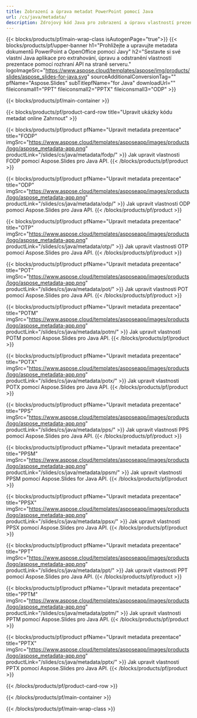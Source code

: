 ```yaml
---
title: Zobrazení a úprava metadat PowerPoint pomocí Java
url: /cs/java/metadata/
description: Zdrojový kód Java pro zobrazení a úpravu vlastností prezentace
---
```


{{< blocks/products/pf/main-wrap-class isAutogenPage="true">}}
{{< blocks/products/pf/upper-banner h1="Prohlížejte a upravujte metadata dokumentů PowerPoint a OpenOffice pomocí Javy" h2="Sestavte si své vlastní Java aplikace pro extrahování, úpravu a odstranění vlastností prezentace pomocí rozhraní API na straně serveru." logoImageSrc="https://www.aspose.cloud/templates/aspose/img/products/slides/aspose_slides-for-java.svg" sourceAdditionalConversionTag="" pfName="Aspose.Slides" subTitlepfName="for Java" downloadUrl="" fileiconsmall1="PPT" fileiconsmall2="PPTX" fileiconsmall3="ODP" >}}

{{< blocks/products/pf/main-container >}}

{{< blocks/products/pf/product-card-row title="Upravit ukázky kódu metadat online Zahrnout" >}}

{{< blocks/products/pf/product pfName="Upravit metadata prezentace" title="FODP" imgSrc="https://www.aspose.cloud/templates/asposeapp/images/products/logo/aspose_metadata-app.png" productLink="/slides/cs/java/metadata/fodp/" >}}
Jak upravit vlastnosti FODP pomocí Aspose.Slides pro Java API.
{{< /blocks/products/pf/product >}}

{{< blocks/products/pf/product pfName="Upravit metadata prezentace" title="ODP" imgSrc="https://www.aspose.cloud/templates/asposeapp/images/products/logo/aspose_metadata-app.png" productLink="/slides/cs/java/metadata/odp/" >}}
Jak upravit vlastnosti ODP pomocí Aspose.Slides pro Java API.
{{< /blocks/products/pf/product >}}

{{< blocks/products/pf/product pfName="Upravit metadata prezentace" title="OTP" imgSrc="https://www.aspose.cloud/templates/asposeapp/images/products/logo/aspose_metadata-app.png" productLink="/slides/cs/java/metadata/otp/" >}}
Jak upravit vlastnosti OTP pomocí Aspose.Slides pro Java API.
{{< /blocks/products/pf/product >}}

{{< blocks/products/pf/product pfName="Upravit metadata prezentace" title="POT" imgSrc="https://www.aspose.cloud/templates/asposeapp/images/products/logo/aspose_metadata-app.png" productLink="/slides/cs/java/metadata/pot/" >}}
Jak upravit vlastnosti POT pomocí Aspose.Slides pro Java API.
{{< /blocks/products/pf/product >}}

{{< blocks/products/pf/product pfName="Upravit metadata prezentace" title="POTM" imgSrc="https://www.aspose.cloud/templates/asposeapp/images/products/logo/aspose_metadata-app.png" productLink="/slides/cs/java/metadata/potm/" >}}
Jak upravit vlastnosti POTM pomocí Aspose.Slides pro Java API.
{{< /blocks/products/pf/product >}}

{{< blocks/products/pf/product pfName="Upravit metadata prezentace" title="POTX" imgSrc="https://www.aspose.cloud/templates/asposeapp/images/products/logo/aspose_metadata-app.png" productLink="/slides/cs/java/metadata/potx/" >}}
Jak upravit vlastnosti POTX pomocí Aspose.Slides pro Java API.
{{< /blocks/products/pf/product >}}

{{< blocks/products/pf/product pfName="Upravit metadata prezentace" title="PPS" imgSrc="https://www.aspose.cloud/templates/asposeapp/images/products/logo/aspose_metadata-app.png" productLink="/slides/cs/java/metadata/pps/" >}}
Jak upravit vlastnosti PPS pomocí Aspose.Slides pro Java API.
{{< /blocks/products/pf/product >}}

{{< blocks/products/pf/product pfName="Upravit metadata prezentace" title="PPSM" imgSrc="https://www.aspose.cloud/templates/asposeapp/images/products/logo/aspose_metadata-app.png" productLink="/slides/cs/java/metadata/ppsm/" >}}
Jak upravit vlastnosti PPSM pomocí Aspose.Slides for Java API.
{{< /blocks/products/pf/product >}}

{{< blocks/products/pf/product pfName="Upravit metadata prezentace" title="PPSX" imgSrc="https://www.aspose.cloud/templates/asposeapp/images/products/logo/aspose_metadata-app.png" productLink="/slides/cs/java/metadata/ppsx/" >}}
Jak upravit vlastnosti PPSX pomocí Aspose.Slides pro Java API.
{{< /blocks/products/pf/product >}}

{{< blocks/products/pf/product pfName="Upravit metadata prezentace" title="PPT" imgSrc="https://www.aspose.cloud/templates/asposeapp/images/products/logo/aspose_metadata-app.png" productLink="/slides/cs/java/metadata/ppt/" >}}
Jak upravit vlastnosti PPT pomocí Aspose.Slides pro Java API.
{{< /blocks/products/pf/product >}}

{{< blocks/products/pf/product pfName="Upravit metadata prezentace" title="PPTM" imgSrc="https://www.aspose.cloud/templates/asposeapp/images/products/logo/aspose_metadata-app.png" productLink="/slides/cs/java/metadata/pptm/" >}}
Jak upravit vlastnosti PPTM pomocí Aspose.Slides pro Java API.
{{< /blocks/products/pf/product >}}

{{< blocks/products/pf/product pfName="Upravit metadata prezentace" title="PPTX" imgSrc="https://www.aspose.cloud/templates/asposeapp/images/products/logo/aspose_metadata-app.png" productLink="/slides/cs/java/metadata/pptx/" >}}
Jak upravit vlastnosti PPTX pomocí Aspose.Slides pro Java API.
{{< /blocks/products/pf/product >}}



{{< /blocks/products/pf/product-card-row >}}

{{< /blocks/products/pf/main-container >}}
    
{{< /blocks/products/pf/main-wrap-class >}}